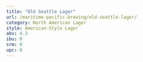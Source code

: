 ```yaml
---
title: "Old Seattle Lager"
url: /maritime-pacific-brewing/old-seattle-lager/
category: North American Lager
style: American-Style Lager
abv: 4.3
ibu: 0
srm: 0
upc: 0
---
```


